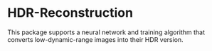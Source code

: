 # HDR-Reconstruction


This package supports a neural network and training algorithm that converts low-dynamic-range images into their HDR version.
